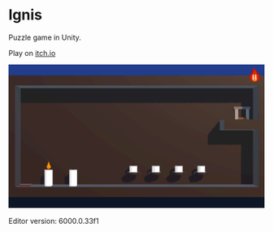 # Ignis

Puzzle game in Unity.

Play on [itch.io](https://caseyavila.itch.io/ignis)

![image](docs/image-0.png)

Editor version: 6000.0.33f1
